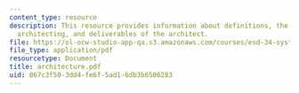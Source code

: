 ```yaml
---
content_type: resource
description: This resource provides information about definitions, the architect and
  architecting, and deliverables of the architect.
file: https://ol-ocw-studio-app-qa.s3.amazonaws.com/courses/esd-34-system-architecture-january-iap-2007/867c3f503dd4fe6f5ad16db3b6506283_architecture.pdf
file_type: application/pdf
resourcetype: Document
title: architecture.pdf
uid: 867c3f50-3dd4-fe6f-5ad1-6db3b6506283
---
```

